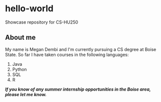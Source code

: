 # hello-world
Showcase repository for CS-HU250

## About me

My name is Megan Dembi and I'm currently pursuing a CS degree at Boise State. So far I have taken courses in the following languages:
<ol>
  <li>Java</li>
  <li>Python</li>
  <li>SQL</li>
  <li>R</li>
</ol>
  
  ***If you know of any summer internship opportunities in the Boise area, please let me know.***
